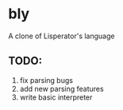 # bly
A clone of Lisperator's language

## TODO:
1. fix parsing bugs  
2. add new parsing features  
3. write basic interpreter